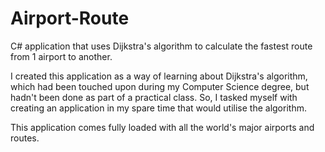 # Airport-Route
C# application that uses Dijkstra's algorithm to calculate the fastest route from 1 airport to another.

I created this application as a way of learning about Dijkstra's algorithm, which had been touched upon during my Computer Science degree, but hadn't been done as part of a practical class. So, I tasked myself with creating an application in my spare time that would utilise the algorithm.

This application comes fully loaded with all the world's major airports and routes.

